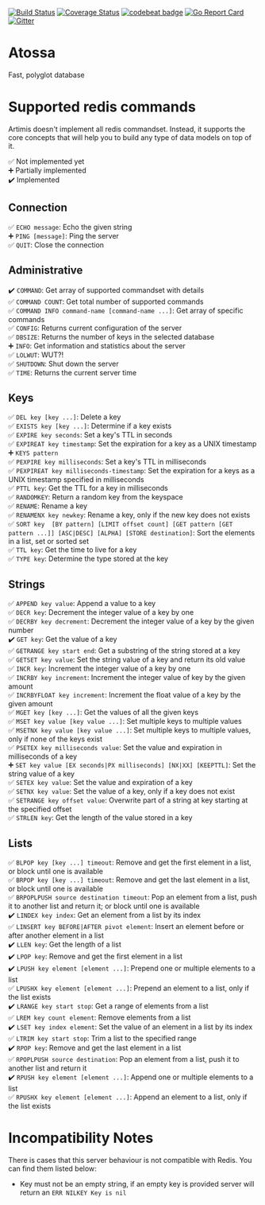 [![Build Status](https://travis-ci.org/0xC0D3D00D/atossa.svg?branch=master)](https://travis-ci.org/0xC0D3D00D/atossa)
[![Coverage Status](https://coveralls.io/repos/github/0xC0D3D00D/atossa/badge.svg?branch=master)](https://coveralls.io/github/0xC0D3D00D/atossa?branch=master)
[![codebeat badge](https://codebeat.co/badges/92e8c83f-f3a6-4052-a33e-9184e93eda9f)](https://codebeat.co/projects/github-com-0xc0d3d00d-atossa-master)
[![Go Report Card](https://goreportcard.com/badge/github.com/0xc0d3d00d/atossa)](https://goreportcard.com/report/github.com/0xc0d3d00d/atossa)
[![Gitter](https://badges.gitter.im/atossadb/community.svg)](https://gitter.im/atossadb/community?utm_source=badge&utm_medium=badge&utm_campaign=pr-badge)

# Atossa
Fast, polyglot database

# Supported redis commands
Artimis doesn't implement all redis commandset. Instead, it supports the core concepts that will help you to build any type of data models on top of it.

:white_check_mark: Not implemented yet  
:heavy_plus_sign: Partially implemented  
:heavy_check_mark: Implemented  

## Connection
:white_check_mark: `ECHO message`: Echo the given string  
:heavy_plus_sign: `PING [message]`: Ping the server  
:white_check_mark: `QUIT`: Close the connection  

## Administrative
:heavy_check_mark: `COMMAND`: Get array of supported commandset with details  
:white_check_mark: `COMMAND COUNT`: Get total number of supported commands  
:white_check_mark: `COMMAND INFO command-name [command-name ...]`: Get array of specific commands  
:white_check_mark: `CONFIG`: Returns current configuration of the server  
:white_check_mark: `DBSIZE`: Returns the number of keys in the selected database  
:heavy_plus_sign: `INFO`: Get information and statistics about the server  
:white_check_mark: `LOLWUT`: WUT?!  
:white_check_mark: `SHUTDOWN`: Shut down the server  
:white_check_mark: `TIME`: Returns the current server time  

## Keys
:white_check_mark: `DEL key [key ...]`: Delete a key  
:white_check_mark: `EXISTS key [key ...]`: Determine if a key exists  
:white_check_mark: `EXPIRE key seconds`: Set a key's TTL in seconds  
:white_check_mark: `EXPIREAT key timestamp`: Set the expiration for a key as a UNIX timestamp  
:heavy_plus_sign: `KEYS pattern`  
:white_check_mark: `PEXPIRE key milliseconds`: Set a key's TTL in milliseconds  
:white_check_mark: `PEXPIREAT key milliseconds-timestamp`: Set the expiration for a keys as a UNIX timestamp specified in milliseconds  
:white_check_mark: `PTTL key`: Get the TTL for a key in milliseconds  
:white_check_mark: `RANDOMKEY`: Return a random key from the keyspace  
:white_check_mark: `RENAME`: Rename a key  
:white_check_mark: `RENAMENX key newkey`: Rename a key, only if the new key does not exists  
:white_check_mark: `SORT key  [BY pattern] [LIMIT offset count] [GET pattern [GET pattern ...]] [ASC|DESC] [ALPHA] [STORE destination]`: Sort the elements in a list, set or sorted set  
:white_check_mark: `TTL key`: Get the time to live for a key  
:white_check_mark: `TYPE key`: Determine the type stored at the key  


## Strings
:white_check_mark: `APPEND key value`: Append a value to a key  
:white_check_mark: `DECR key`: Decrement the integer value of a key by one  
:white_check_mark: `DECRBY key decrement`: Decrement the integer value of a key by the given number  
:heavy_check_mark: `GET key`: Get the value of a key  
:white_check_mark: `GETRANGE key start end`: Get a substring of the string stored at a key  
:white_check_mark: `GETSET key value`: Set the string value of a key and return its old value  
:white_check_mark: `INCR key`: Increment the integer value of a key by one  
:white_check_mark: `INCRBY key increment`: Increment the integer value of key by the given amount  
:white_check_mark: `INCRBYFLOAT key increment`: Increment the float value of a key by the given amount  
:white_check_mark: `MGET key [key ...]`: Get the values of all the given keys  
:white_check_mark: `MSET key value [key value ...]`: Set multiple keys to multiple values  
:white_check_mark: `MSETNX key value [key value ...]`: Set multiple keys to multiple values, only if none of the keys exist  
:white_check_mark: `PSETEX key milliseconds value`: Set the value and expiration in milliseconds of a key  
:heavy_plus_sign: `SET key value [EX seconds|PX milliseconds] [NX|XX] [KEEPTTL]`: Set the string value of a key  
:white_check_mark: `SETEX key value`: Set the value and expiration of a key  
:white_check_mark: `SETNX key value`: Set the value of a key, only if a key does not exist  
:white_check_mark: `SETRANGE key offset value`: Overwrite part of a string at key starting at the specified offset  
:white_check_mark: `STRLEN key`: Get the length of the value stored in a key  

## Lists
:white_check_mark: `BLPOP key [key ...] timeout`: Remove and get the first element in a list, or block until one is available  
:white_check_mark: `BRPOP key [key ...] timeout`: Remove and get the last element in a list, or block until one is available  
:white_check_mark: `BRPOPLPUSH source destination timeout`: Pop an element from a list, push it to another list and return it; or block until one is available  
:heavy_check_mark: `LINDEX key index`: Get an element from a list by its index  
:white_check_mark: `LINSERT key BEFORE|AFTER pivot element`: Insert an element before or after another element in a list  
:heavy_check_mark: `LLEN key`: Get the length of a list  
:heavy_check_mark: `LPOP key`: Remove and get the first element in a list  
:heavy_check_mark: `LPUSH key element [element ...]`: Prepend one or multiple elements to a list  
:white_check_mark: `LPUSHX key element [element ...]`: Prepend an element to a list, only if the list exists  
:heavy_check_mark: `LRANGE key start stop`: Get a range of elements from a list  
:white_check_mark: `LREM key count element`: Remove elements from a list  
:heavy_check_mark: `LSET key index element`: Set the value of an element in a list by its index  
:white_check_mark: `LTRIM key start stop`: Trim a list to the specified range  
:heavy_check_mark: `RPOP key`: Remove and get the last element in a list  
:white_check_mark: `RPOPLPUSH source destination`: Pop an element from a list, push it to another list and return it  
:heavy_check_mark: `RPUSH key element [element ...]`: Append one or multiple elements to a list  
:white_check_mark: `RPUSHX key element [element ...]`: Append an element to a list, only if the list exists  

# Incompatibility Notes
There is cases that this server behaviour is not compatible with Redis. You can find them listed below:   

- Key must not be an empty string, if an empty key is provided server will return an `ERR NILKEY Key is nil`
